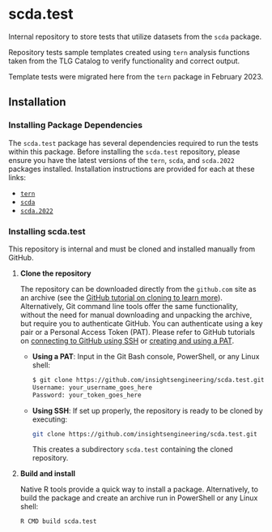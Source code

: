 # scda.test

Internal repository to store tests that utilize datasets from the `scda` package.

Repository tests sample templates created using `tern` analysis functions taken from the TLG Catalog to verify functionality and correct output.

Template tests were migrated here from the `tern` package in February 2023.

## Installation

### Installing Package Dependencies

The `scda.test` package has several dependencies required to run the tests within this package. Before installing the `scda.test` repository, please ensure you have the latest versions of the `tern`, `scda`, and `scda.2022` packages installed. Installation instructions are provided for each at these links:

- [`tern`](https://github.com/insightsengineering/tern#installation)
- [`scda`](https://github.com/insightsengineering/scda#installation)
- [`scda.2022`](https://github.com/insightsengineering/scda.2022#installation)

### Installing scda.test

This repository is internal and must be cloned and installed manually from GitHub.

1. **Clone the repository**

   The repository can be downloaded directly from the `github.com` site as an archive (see the [GitHub tutorial on cloning to learn more](https://docs.github.com/en/github/creating-cloning-and-archiving-repositories/cloning-a-repository-from-github/cloning-a-repository)).
   Alternatively, Git command line tools offer the same functionality, without the need for manual downloading and unpacking the archive, but require you to authenticate GitHub. You can authenticate using a key pair or a Personal Access Token (PAT).
   Please refer to GitHub tutorials on [connecting to GitHub using SSH](https://docs.github.com/en/github/authenticating-to-github) or [creating and using a PAT](https://docs.github.com/en/github/authenticating-to-github/keeping-your-account-and-data-secure/creating-a-personal-access-token).

   - **Using a PAT**: Input in the Git Bash console, PowerShell, or any Linux shell:

     ```bash
     $ git clone https://github.com/insightsengineering/scda.test.git
     Username: your_username_goes_here
     Password: your_token_goes_here
     ```

   - **Using SSH**: If set up properly, the repository is ready to be cloned by executing:

     ```bash
     git clone https://github.com/insightsengineering/scda.test.git
     ```

     This creates a subdirectory `scda.test` containing the cloned repository.

2. **Build and install**

   Native R tools provide a quick way to install a package. Alternatively, to build the package and create an archive run in PowerShell or any Linux shell:

   ```bash
   R CMD build scda.test
   ```
